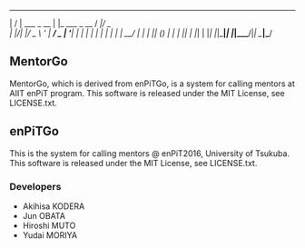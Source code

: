  __  __            _                ____  ___
|  \/  | ___ _ __ | |_ ___  _ __   / ___|/ _ \
| |\/| |/ _ \ '_ \| __/ _ \| '__| | |  _| | | |
| |  | |  __/ | | | || (_) | |    | |_| | |_| |
|_|  |_|\___|_| |_|\__\___/|_|     \____|\___/

## MentorGo
MentorGo, which is derived from enPiTGo, is a system for calling mentors at AIIT enPiT program.
This software is released under the MIT License, see LICENSE.txt.

## enPiTGo
This is the system for calling mentors @ enPiT2016, University of Tsukuba.
This software is released under the MIT License, see LICENSE.txt.

### Developers
* Akihisa KODERA
* Jun OBATA
* Hiroshi MUTO
* Yudai MORIYA

